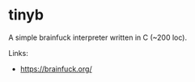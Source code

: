 tinyb
=====

A simple brainfuck interpreter written in C (~200 loc).

Links:
* https://brainfuck.org/
